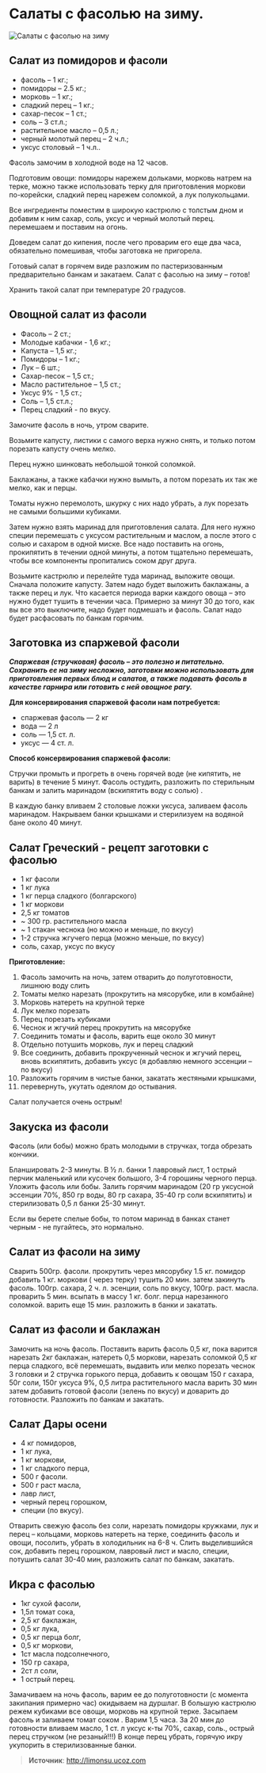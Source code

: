 # Салаты с фасолью на зиму.

![Салаты с фасолью на зиму](/images/Kulinar/Zagotovki/salaty_iz_fasoli_na_zimu.jpg 'Салаты с фасолью на зиму')

## Салат из помидоров и фасоли

- фасоль – 1 кг.;
- помидоры – 2.5 кг.;
- морковь – 1 кг.;
- сладкий перец – 1 кг.;
- сахар-песок – 1 ст.;
- соль – 3 ст.л.;
- растительное масло – 0,5 л.;
- черный молотый перец – 2 ч.л.;
- уксус столовый – 1 ч.л..

Фасоль замочим в холодной воде на 12 часов.

Подготовим овощи: помидоры нарежем дольками, морковь натрем на терке, можно также использовать терку для приготовления моркови по-корейски, сладкий перец нарежем соломкой, а лук полукольцами.

Все ингредиенты поместим в широкую кастрюлю с толстым дном и добавим к ним сахар, соль, уксус и черный молотый перец. перемешаем и поставим на огонь.

Доведем салат до кипения, после чего проварим его еще два часа, обязательно помешивая, чтобы заготовка не пригорела.

Готовый салат в горячем виде разложим по пастеризованным предварительно банкам и закатаем. Салат с фасолью на зиму – готов!

Хранить такой салат при температуре 20 градусов.

## Овощной салат из фасоли

- Фасоль – 2 ст.;
- Молодые кабачки - 1,6 кг.;
- Капуста – 1,5 кг.;
- Помидоры – 1 кг.;
- Лук – 6 шт.;
- Сахар-песок – 1,5 ст.;
- Масло растительное – 1,5 ст.;
- Уксус 9% - 1,5 ст.;
- Соль – 1,5 ст.л.;
- Перец сладкий - по вкусу.

 Замочите фасоль в ночь, утром сварите.
 
 Возьмите капусту, листики с самого верха нужно  снять, и только потом порезать капусту очень мелко.
 
 Перец нужно шинковать небольшой тонкой соломкой.
 
 Баклажаны, а также кабачки нужно вымыть, а потом порезать их так же мелко, как и перцы.
 
 Томаты нужно перемолоть, шкурку с них надо убрать, а лук порезать не самыми большими кубиками.
 
 Затем нужно взять маринад для приготовления салата. Для него нужно специи перемешать с уксусом растительным и маслом, а после этого с солью и сахаром в одной миске. Все надо поставить на огонь, прокипятить в течении одной минуты, а потом тщательно перемешать, чтобы все компоненты пропитались соком друг друга.

Возьмите кастрюлю и перелейте туда маринад, выложите овощи.  Сначала положите капусту. Затем надо будет выложить баклажаны, а также перец и лук. Что касается периода варки каждого овоща – это нужно будет тушить в течении часа. Примерно за минут 30 до того, как вы все это выключите, надо будет подмешать и фасоль. Салат надо будет расфасовать по банкам горячим.

## Заготовка из спаржевой фасоли

_**Спаржевая (стручковая) фасоль – это полезно и питательно. Сохранить ее на зиму несложно, заготовки можно использовать для приготовления первых блюд и салатов, а также подавать фасоль в качестве гарнира или готовить с ней овощное рагу.**_

**Для консервирования спаржевой фасоли нам потребуется:**

- спаржевая фасоль — 2 кг
- вода — 2 л
- соль — 1,5 ст. л.
- уксус — 4 ст. л.

**Способ консервирования спаржевой фасоли:**

Стручки промыть и прогреть в очень горячей воде (не кипятить, не варить) в течение 5 минут. Фасоль остудить, разложить по стерильным банкам и залить маринадом (вскипятить воду с солью) .

В каждую банку вливаем 2 столовые ложки уксуса, заливаем фасоль маринадом. Накрываем банки крышками и стерилизуем на водяной бане около 40 минут.

## Салат Греческий - рецепт заготовки с фасолью

- 1 кг фасоли
- 1 кг лука
- 1 кг перца сладкого (болгарского)
- 1 кг моркови
- 2,5 кг томатов
- ~ 300 гр. растительного масла
- ~ 1 стакан чеснока (но можно и меньше, по вкусу)
- 1-2 стручка жгучего перца (можно меньше, по вкусу)
- соль, сахар, уксус по вкусу

**Приготовление:**

1. Фасоль замочить на ночь, затем отварить до полуготовности, лишнюю воду слить
2. Томаты мелко нарезать (прокрутить на мясорубке, или в комбайне)
3. Морковь натереть на крупной терке
4. Лук мелко порезать
5. Перец порезать кубиками
6. Чеснок и жгучий перец прокрутить на мясорубке
7. Соединить томаты и фасоль, варить еще около 30 минут
8. Отдельно потушить морковь, лук и перец сладкий
9. Все соединить, добавить прокрученный чеснок и жгучий перец, вновь вскипятить, добавить уксус (я добавляю немного эссенции – по вкусу)
10. Разложить горячим в чистые банки, закатать жестяными крышками,
11. перевернуть, укутать одеялом до остывания.

Салат получается очень острым!

## Закуска из фасоли

Фасоль (или бобы) можно брать молодыми в стручках, тогда обрезать кончики.

Бланшировать 2-3 минуты. В ½ л. банки 1 лавровый лист, 1 острый перчик маленький или кусочек большого, 3-4 горошины черного перца. Уложить фасоль или бобы. Залить горячим маринадом (20 гр уксусной эссенции 70%, 850 гр воды, 80 гр сахара, 35-40 гр соли вскипятить) и стерилизовать 0,5 л банки 25-30 минут.

Если вы берете спелые бобы, то потом маринад в банках станет черным - не пугайтесь, это нормально.

## Салат из фасоли на зиму

Сварить 500гр. фасоли. прокрутить через мясорубку 1.5 кг. помидор добавить 1 кг. моркови ( через терку) тушить 20 мин. затем закинуть фасоль. 100гр. сахара, 2 ч. л. эсенции, соль по вкусу, 100гр. раст. масла. проварить 5 мин. всыпать в массу 1 кг. болг. перца нарезанного соломкой. варить еще 15 мин. разложить в банки и закатать.

## Салат из фасоли и баклажан

Замочить на ночь фасоль. Поставить варить фасоль 0,5 кг, пока варится нарезать 2кг баклажан, натереть 0,5 моркови, нарезать соломкой 0,5 кг перца сладкого, всё перемешать, выдавить или мелко порезать чеснок 3 головки и 2 стручка горького перца, добавить к овощам 150 г сахара, 50г соли, 150г уксуса 9%, 0,5 литра растительного масла варить 30 мин затем добавить готовой фасоли (зелень по вкусу) и доварить до готовности. Разложить по банкам и закатать.

## Салат Дары осени

- 4 кг помидоров,
- 1 кг лука,
- 1 кг моркови,
- 1 кг сладкого перца,
- 500 г фасоли.
- 500 г раст масла,
- лавр лист,
- черный перец горошком,
- специи (по вкусу).

Отварить свежую фасоль без соли, нарезать помидоры кружками, лук и перец – кольцами, морковь натереть на терке, соединить фасоль и овощи, посолить, убрать в холодильник на 6-8 ч. Слить выделившийся сок, добавить перец горошком, лавровый лист и масло, специи, потушить салат 30-40 мин, разложить салат по банкам, закатать.

## Икра с фасолью

- 1кг сухой фасоли,
- 1,5л томат сока,
- 2,5 кг баклажан,
- 0,5 кг лука,
- 0,5 кг перца болг,
- 0,5 кг моркови,
- 1ст масла подсолнечного,
- 150 гр сахара,
- 2ст л соли,
- 1 острый перец.

Замачиваем на ночь фасоль, варим ее до полуготовности (с момента закипания примерно час) окидываем на дуршлаг. В большую кастрюлю режем кубиками все овощи, морковь на крупной терке. Засыпаем фасоль и заливаем томат соком . Варим 1,5 часа. За 20 мин до готовности вливаем масло, 1 ст. л уксус к-ты 70%, сахар, соль., острый перец стручком (не резаный!!!) В конце перец убрать, горячую икру укупорить в стерилизованные банки.

> **Источник**: http://limonsu.ucoz.com
